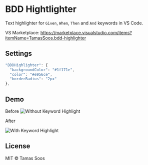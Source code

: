 # BDD Hightlighter

Text highlighter for `Given`, `When`, `Then` and `And` keywords in VS Code.

VS Marketplace: https://marketplace.visualstudio.com/items?itemName=TamasSoos.bdd-highlighter

## Settings

```js
"BDDHighlighter": {
  "backgroundColor": "#1f171e",
  "color": "#e956ce",
  "borderRadius": "2px"
},
```

## Demo

Before
![Without Keyword Highlight][before]

[before]: https://raw.githubusercontent.com/tamas-soos/bdd-highlighter/master/assets/before.png "Without Keyword Highlight"

After

![With Keyword Highlight][after]

[after]: https://raw.githubusercontent.com/tamas-soos/bdd-highlighter/master/assets/after.png "With Keyword Highlight"

## License

MIT © Tamas Soos
